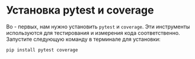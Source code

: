 # Установка pytest и coverage

Во - первых, нам нужно установить `pytest` и `coverage`. Эти инструменты используются для тестирования и измерения кода соответственно. Запустите следующую команду в терминале для установки:

```bash
pip install pytest coverage
```
